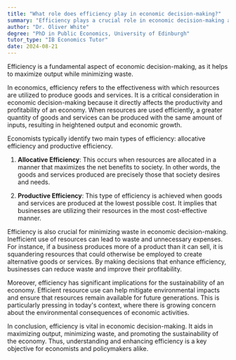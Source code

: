 ```yaml
---
title: "What role does efficiency play in economic decision-making?"
summary: "Efficiency plays a crucial role in economic decision-making as it helps to maximise output and minimise waste."
author: "Dr. Oliver White"
degree: "PhD in Public Economics, University of Edinburgh"
tutor_type: "IB Economics Tutor"
date: 2024-08-21
---
```


Efficiency is a fundamental aspect of economic decision-making, as it helps to maximize output while minimizing waste.

In economics, efficiency refers to the effectiveness with which resources are utilized to produce goods and services. It is a critical consideration in economic decision-making because it directly affects the productivity and profitability of an economy. When resources are used efficiently, a greater quantity of goods and services can be produced with the same amount of inputs, resulting in heightened output and economic growth.

Economists typically identify two main types of efficiency: allocative efficiency and productive efficiency. 

1. **Allocative Efficiency**: This occurs when resources are allocated in a manner that maximizes the net benefits to society. In other words, the goods and services produced are precisely those that society desires and needs.

2. **Productive Efficiency**: This type of efficiency is achieved when goods and services are produced at the lowest possible cost. It implies that businesses are utilizing their resources in the most cost-effective manner.

Efficiency is also crucial for minimizing waste in economic decision-making. Inefficient use of resources can lead to waste and unnecessary expenses. For instance, if a business produces more of a product than it can sell, it is squandering resources that could otherwise be employed to create alternative goods or services. By making decisions that enhance efficiency, businesses can reduce waste and improve their profitability.

Moreover, efficiency has significant implications for the sustainability of an economy. Efficient resource use can help mitigate environmental impacts and ensure that resources remain available for future generations. This is particularly pressing in today's context, where there is growing concern about the environmental consequences of economic activities.

In conclusion, efficiency is vital in economic decision-making. It aids in maximizing output, minimizing waste, and promoting the sustainability of the economy. Thus, understanding and enhancing efficiency is a key objective for economists and policymakers alike.
    